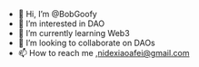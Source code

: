 - 👋 Hi, I’m @BobGoofy
- 👀 I’m interested in DAO
- 🌱 I’m currently learning Web3
- 💞️ I’m looking to collaborate on DAOs
- 📫 How to reach me ,nidexiaoafei@gmail.com

<!---
BobGoofy/BobGoofy is a ✨ special ✨ repository because its `README.md` (this file) appears on your GitHub profile.
You can click the Preview link to take a look at your changes.
--->
